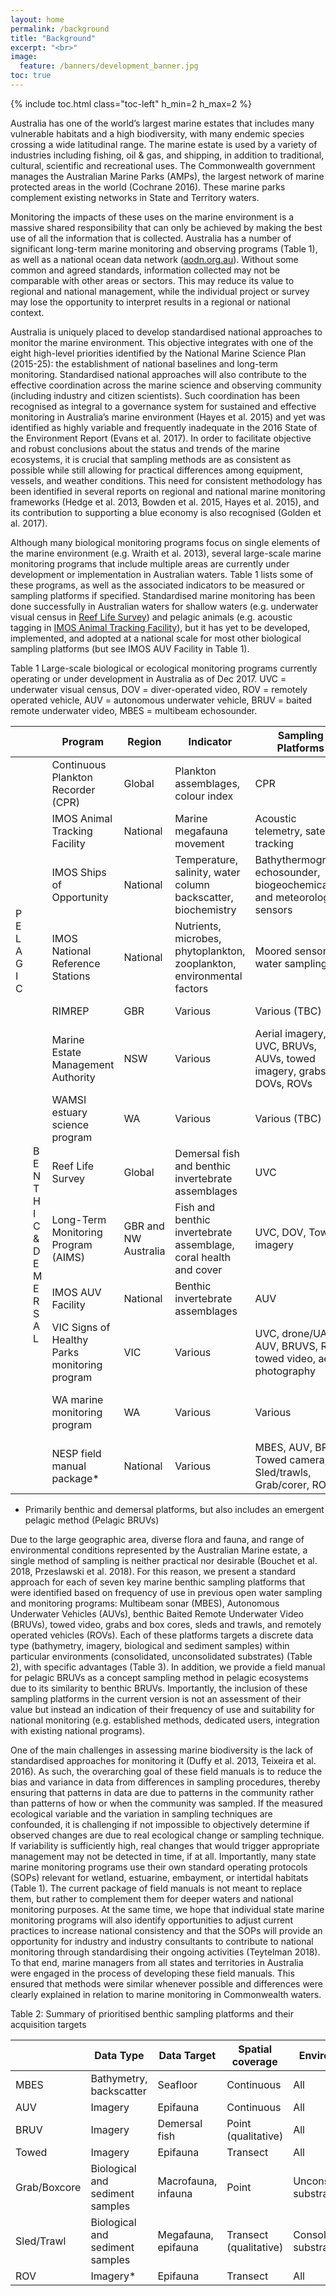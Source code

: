 ```yaml
---
layout: home
permalink: /background
title: "Background"
excerpt: "<br>"
image:
  feature: /banners/development_banner.jpg
toc: true
---
```

{% include toc.html class="toc-left" h_min=2 h_max=2 %} 

Australia has one of the world’s largest marine estates that includes many vulnerable habitats and a high biodiversity, with many endemic species crossing a wide latitudinal range. The marine estate is used by a variety of industries including fishing, oil & gas, and shipping, in addition to traditional, cultural, scientific and recreational uses. The Commonwealth government manages the Australian Marine Parks (AMPs), the largest network of marine protected areas in the world (Cochrane 2016). These marine parks complement existing networks in State and Territory waters. 

Monitoring the impacts of these uses on the marine environment is a massive shared responsibility that can only be achieved by making the best use of all the information that is collected. Australia has a number of significant long-term marine monitoring and observing programs (Table 1), as well as a national ocean data network ([aodn.org.au](http://aodn.org.au)). Without some common and agreed standards, information collected may not be comparable with other areas or sectors. This may reduce its value to regional and national management, while the individual project or survey may lose the opportunity to interpret results in a regional or national context.

Australia is uniquely placed to develop standardised national approaches to monitor the marine environment. This objective integrates with one of the eight high-level priorities identified by the National Marine Science Plan (2015-25): the establishment of national baselines and long-term monitoring. Standardised national approaches will also contribute to the effective coordination across the marine science and observing community (including industry and citizen scientists). Such coordination has been recognised as integral to a governance system for sustained and effective monitoring in Australia’s marine environment (Hayes et al. 2015) and yet was identified as highly variable and frequently inadequate in the 2016 State of the Environment Report (Evans et al. 2017). In order to facilitate objective and robust conclusions about the status and trends of the marine ecosystems, it is crucial that sampling methods are as consistent as possible while still allowing for practical differences among equipment, vessels, and weather conditions. This need for consistent methodology has been identified in several reports on regional and national marine monitoring frameworks (Hedge et al. 2013, Bowden et al. 2015, Hayes et al. 2015), and its contribution to supporting a blue economy is also recognised (Golden et al. 2017). 

Although many biological monitoring programs focus on single elements of the marine environment (e.g. Wraith et al. 2013), several large-scale marine monitoring programs that include multiple areas are currently under development or implementation in Australian waters. Table 1 lists some of these programs, as well as the associated indicators to be measured or sampling platforms if specified. Standardised marine monitoring has been done successfully in Australian waters for shallow waters (e.g. underwater visual census in [Reef Life Survey](https://reeflifesurvey.com/)) and pelagic animals (e.g. acoustic tagging in [IMOS Animal Tracking Facility](http://imos.org.au/facilities/animaltracking)), but it has yet to be developed, implemented, and adopted at a national scale for most other biological sampling platforms (but see IMOS AUV Facility in Table 1). 



Table 1  Large-scale biological or ecological monitoring programs currently operating or under development in Australia as of Dec 2017. UVC = underwater visual census, DOV = diver-operated video, ROV = remotely operated vehicle,  AUV = autonomous underwater vehicle, BRUV = baited remote underwater video, MBES = multibeam echosounder.

<table>
<thead>
  <tr>
    <th colspan="2"></th>
    <th>Program</th>
    <th>Region</th>
    <th>Indicator</th>
    <th>Sampling Platforms</th>
    <th>Example Reference</th>
  </tr>
</thead>
<tbody>
  <tr>
    <td rowspan="7">P E L A G I C</td>
    <td rowspan="4"></td>
    <td>Continuous Plankton Recorder (CPR)</td>
    <td>Global</td>
    <td>Plankton assemblages, colour index</td>
    <td>CPR</td>
    <td>Hosie et al. 2003</td>
  </tr>
  <tr>
    <td>IMOS Animal Tracking Facility</td>
    <td>National</td>
    <td>Marine megafauna movement</td>
    <td>Acoustic telemetry, satellite tracking</td>
    <td>Taylor et al. 2017</td>
  </tr>
  <tr>
    <td>IMOS Ships of Opportunity</td>
    <td>National</td>
    <td>Temperature, salinity, water column backscatter, biochemistry</td>
    <td>Bathythermograph, echosounder, biogeochemical and meteorological sensors</td>
    <td>Alory et al. 2007</td>
  </tr>
  <tr>
    <td>IMOS National Reference Stations</td>
    <td>National</td>
    <td>Nutrients, microbes, phytoplankton, zooplankton, environmental factors</td>
    <td>Moored sensors, water sampling</td>
    <td>Sloyan and O’Kane 2015</td>
  </tr>
  <tr>
    <td rowspan="9">B<br>E<br>N<br>T<br>H<br>I<br>C<br>&amp;<br>D<br>E<br>M<br>E<br>R<br>S<br>A<br>L</td>
    <td>RIMREP</td>
    <td>GBR</td>
    <td>Various</td>
    <td>Various (TBC)</td>
    <td>GBRMPA 2015</td>
  </tr>
  <tr>
    <td>Marine Estate Management Authority</td>
    <td>NSW</td>
    <td>Various </td>
    <td>Aerial imagery, UVC, BRUVs, AUVs, towed imagery, grabs, DOVs, ROVs</td>
    <td>NSW Government 2017</td>
  </tr>
  <tr>
    <td>WAMSI estuary science program</td>
    <td>WA</td>
    <td>Various </td>
    <td>Various (TBC)</td>
    <td>Thomson et al. 2017</td>
  </tr>
  <tr>
    <td rowspan="6"></td>
    <td>Reef Life Survey</td>
    <td>Global</td>
    <td>Demersal fish and benthic invertebrate assemblages</td>
    <td>UVC</td>
    <td>Stuart-Smith et al. 2017</td>
  </tr>
  <tr>
    <td>Long-Term Monitoring Program (AIMS)</td>
    <td>GBR and NW Australia</td>
    <td>Fish and benthic invertebrate assemblage, coral health and cover</td>
    <td>UVC, DOV, Towed imagery</td>
    <td>De’ath et al. 2012</td>
  </tr>
  <tr>
    <td>IMOS AUV Facility</td>
    <td>National</td>
    <td>Benthic invertebrate assemblages</td>
    <td>AUV</td>
    <td>Perkins et al. 2017</td>
  </tr>
  <tr>
    <td>VIC Signs of Healthy Parks monitoring program</td>
    <td>VIC</td>
    <td>Various</td>
    <td>UVC, drone/UAV, AUV, BRUVS, ROV, towed video, aerial photography</td>
    <td>Parks Victoria’s Technical Series</td>
  </tr>
  <tr>
    <td>WA marine monitoring program</td>
    <td>WA</td>
    <td>Various</td>
    <td>Various</td>
    <td>Dept Biodiv Conserv Attractions 2017</td>
  </tr>
  <tr>
    <td>NESP field manual package*</td>
    <td>National</td>
    <td>Various</td>
    <td>MBES, AUV, BRUV, Towed camera, Sled/trawls, Grab/corer, ROV</td>
    <td>Current study</td>
  </tr>
</tbody>
</table>

* Primarily benthic and demersal platforms, but also includes an emergent pelagic method (Pelagic BRUVs)



Due to the large geographic area, diverse flora and fauna, and range of environmental conditions represented by the Australian Marine estate, a single method of sampling is neither practical nor desirable (Bouchet et al. 2018, Przeslawski et al. 2018). For this reason, we present a standard approach for each of seven key marine benthic sampling platforms that were identified based on frequency of use in previous open water sampling and monitoring programs: Multibeam sonar (MBES), Autonomous Underwater Vehicles (AUVs), benthic Baited Remote Underwater Video (BRUVs), towed video, grabs and box cores, sleds and trawls, and remotely operated vehicles (ROVs). Each of these platforms targets a discrete data type (bathymetry, imagery, biological and sediment samples) within particular environments (consolidated, unconsolidated substrates) (Table 2), with specific advantages (Table 3). In addition, we provide a field manual for pelagic BRUVs as a concept sampling method in pelagic ecosystems due to its similarity to benthic BRUVs. Importantly, the inclusion of these sampling platforms in the current version is not an assessment of their value but instead an indication of their frequency of use and suitability for national monitoring (e.g. established methods, dedicated users, integration with existing national programs).

One of the main challenges in assessing marine biodiversity is the lack of standardised approaches for monitoring it (Duffy et al. 2013, Teixeira et al. 2016). As such, the overarching goal of these field manuals is to reduce the bias and variance in data from differences in sampling procedures, thereby ensuring that patterns in data are due to patterns in the community rather than patterns of how or when the community was sampled. If the measured ecological variable and the variation in sampling techniques are confounded, it is challenging if not impossible to objectively determine if observed changes are due to real ecological change or sampling technique. If variability is sufficiently high, real changes that would trigger appropriate management may not be detected in time, if at all. Importantly, many state marine monitoring programs use their own standard operating protocols (SOPs) relevant for wetland, estuarine, embayment, or intertidal habitats (Table 1). The current package of field manuals is not meant to replace them, but rather to complement them for deeper waters and national monitoring purposes. At the same time, we hope that individual state marine monitoring programs will also identify opportunities to adjust current practices to increase national consistency and that the SOPs will provide an opportunity for industry and industry consultants to contribute to national monitoring through standardising their ongoing activities (Teytelman 2018). To that end, marine managers from all states and territories in Australia were engaged in the process of developing these field manuals. This ensured that methods were similar whenever possible and differences were clearly explained in relation to marine monitoring in Commonwealth waters. 

Table 2: Summary of prioritised benthic sampling platforms and their acquisition targets


<table>
<thead>
  <tr>
    <th></th>
    <th>Data Type</th>
    <th>Data Target</th>
    <th>Spatial coverage</th>
    <th>Environment</th>
    <th>Chapter</th>
  </tr>
</thead>
<tbody>
  <tr>
    <td>MBES</td>
    <td>Bathymetry, backscatter</td>
    <td>Seafloor</td>
    <td>Continuous</td>
    <td>All</td>
    <td>3</td>
  </tr>
  <tr>
    <td>AUV</td>
    <td>Imagery</td>
    <td>Epifauna</td>
    <td>Continuous</td>
    <td>All</td>
    <td>4</td>
  </tr>
  <tr>
    <td>BRUV</td>
    <td>Imagery</td>
    <td>Demersal fish</td>
    <td>Point (qualitative)</td>
    <td>All</td>
    <td>5</td>
  </tr>
  <tr>
    <td>Towed </td>
    <td>Imagery</td>
    <td>Epifauna</td>
    <td>Transect</td>
    <td>All</td>
    <td>7</td>
  </tr>
  <tr>
    <td>Grab/Boxcore</td>
    <td>Biological and sediment samples</td>
    <td>Macrofauna, infauna</td>
    <td>Point</td>
    <td>Unconsolidated substrate</td>
    <td>8</td>
  </tr>
  <tr>
    <td>Sled/Trawl</td>
    <td>Biological and sediment samples</td>
    <td>Megafauna, epifauna</td>
    <td>Transect (qualitative)</td>
    <td>Consolidated substrate</td>
    <td>9</td>
  </tr>
  <tr>
    <td>ROV</td>
    <td>Imagery*</td>
    <td>Epifauna</td>
    <td>Transect</td>
    <td>All</td>
    <td>10</td>
  </tr>
</tbody>
</table>

